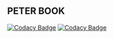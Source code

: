 ## PETER BOOK
[![Codacy Badge](https://api.codacy.com/project/badge/Grade/3f0a711a1c52471d8d59aff7735b6fea)](https://www.codacy.com/app/juandyscse112/peter-book?utm_source=github.com&amp;utm_medium=referral&amp;utm_content=CSE112Juandys/peter-book&amp;utm_campaign=Badge_Grade)
[![Codacy Badge](https://api.codacy.com/project/badge/Coverage/3f0a711a1c52471d8d59aff7735b6fea)](https://www.codacy.com/app/juandyscse112/peter-book?utm_source=github.com&utm_medium=referral&utm_content=CSE112Juandys/peter-book&utm_campaign=Badge_Coverage)

